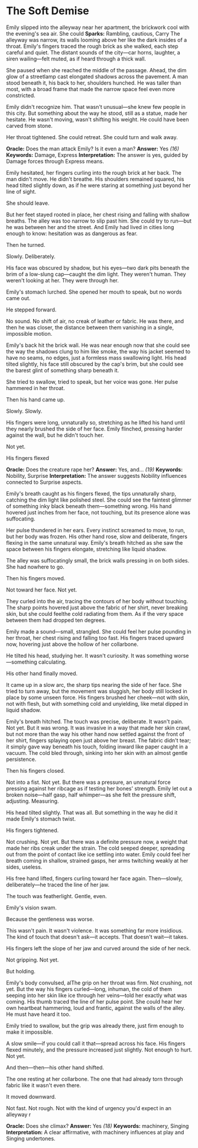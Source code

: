 # The Soft Demise

Emily slipped into the alleyway near her apartment, the brickwork cool with the evening's sea air. She could
**Sparks:** Rambling, cautious, Carry
The alleyway was narrow, its walls looming above her like the dark insides of a throat. Emily's fingers traced the rough brick as she walked, each step careful and quiet. The distant sounds of the city—car horns, laughter, a siren wailing—felt muted, as if heard through a thick wall.

She paused when she reached the middle of the passage. Ahead, the dim glow of a streetlamp cast elongated shadows across the pavement. A man stood beneath it, his back to her, shoulders hunched. He was taller than most, with a broad frame that made the narrow space feel even more constricted.

Emily didn't recognize him. That wasn't unusual—she knew few people in this city. But something about the way he stood, still as a statue, made her hesitate. He wasn't moving, wasn't shifting his weight. He could have been carved from stone.

Her throat tightened. She could retreat. She could turn and walk away.

**Oracle:** Does the man attack Emily? Is it even a man?
**Answer:** Yes *(16)*
**Keywords:** Damage, Express
**Interpretation:** The answer is yes, guided by Damage forces through Express means.

Emily hesitated, her fingers curling into the rough brick at her back. The man didn't move. He didn't breathe. His shoulders remained squared, his head tilted slightly down, as if he were staring at something just beyond her line of sight.

She should leave.

But her feet stayed rooted in place, her chest rising and falling with shallow breaths. The alley was too narrow to slip past him. She could try to run—but he was between her and the street. And Emily had lived in cities long enough to know: hesitation was as dangerous as fear.

Then he turned.

Slowly. Deliberately.

His face was obscured by shadow, but his eyes—two dark pits beneath the brim of a low-slung cap—caught the dim light. They weren't human. They weren't looking at her. They were through her.

Emily's stomach lurched. She opened her mouth to speak, but no words came out.

He stepped forward.

No sound. No shift of air, no creak of leather or fabric. He was there, and then he was closer, the distance between them vanishing in a single, impossible motion.

Emily's back hit the brick wall. He was near enough now that she could see the way the shadows clung to him like smoke, the way his jacket seemed to have no seams, no edges, just a formless mass swallowing light. His head tilted slightly, his face still obscured by the cap's brim, but she could see the barest glint of something sharp beneath it.

She tried to swallow, tried to speak, but her voice was gone. Her pulse hammered in her throat.

Then his hand came up.

Slowly. Slowly.

His fingers were long, unnaturally so, stretching as he lifted his hand until they nearly brushed the side of her face. Emily flinched, pressing harder against the wall, but he didn't touch her.

Not yet.

His fingers flexed

**Oracle:** Does the creature rape her?
**Answer:** Yes, and... *(19)*
**Keywords:** Nobility, Surprise
**Interpretation:** The answer suggests Nobility influences connected to Surprise aspects.

Emily's breath caught as his fingers flexed, the tips unnaturally sharp, catching the dim light like polished steel. She could see the faintest glimmer of something inky black beneath them—something wrong. His hand hovered just inches from her face, not touching, but its presence alone was suffocating.

Her pulse thundered in her ears. Every instinct screamed to move, to run, but her body was frozen. His other hand rose, slow and deliberate, fingers flexing in the same unnatural way. Emily's breath hitched as she saw the space between his fingers elongate, stretching like liquid shadow.

The alley was suffocatingly small, the brick walls pressing in on both sides. She had nowhere to go.

Then his fingers moved.

Not toward her face. Not yet.

They curled into the air, tracing the contours of her body without touching. The sharp points hovered just above the fabric of her shirt, never breaking skin, but she could feelthe cold radiating from them. As if the very space between them had dropped ten degrees.

Emily made a sound—small, strangled. She could feel her pulse pounding in her throat, her chest rising and falling too fast. His fingers traced upward now, hovering just above the hollow of her collarbone.

He tilted his head, studying her. It wasn't curiosity. It was something worse—something calculating.

His other hand finally moved.

It came up in a slow arc, the sharp tips nearing the side of her face. She tried to turn away, but the movement was sluggish, her body still locked in place by some unseen force. His fingers brushed her cheek—not with skin, not with flesh, but with something cold and unyielding, like metal dipped in liquid shadow.

Emily's breath hitched. The touch was precise, deliberate. It wasn't pain. Not yet. But it was wrong. It was invasive in a way that made her skin crawl,  but not more than the way his other hand now settled against the front of her shirt, fingers splaying open just above her breast. The fabric didn't tear; it simply gave way beneath his touch, folding inward like paper caught in a vacuum. The cold bled through, sinking into her skin with an almost gentle persistence.

Then his fingers closed.

Not into a fist. Not yet. But there was a pressure, an unnatural force pressing against her ribcage as if testing her bones' strength. Emily let out a broken noise—half gasp, half whimper—as she felt the pressure shift, adjusting. Measuring.

His head tilted slightly. That was all. But something in the way he did it made Emily's stomach twist.

His fingers tightened.

Not crushing. Not yet. But there was a definite pressure now, a weight that made her ribs creak under the strain. The cold seeped deeper, spreading out from the point of contact like ice settling into water. Emily could feel her breath coming in shallow, strained gasps, her arms twitching weakly at her sides, useless.

His free hand lifted, fingers curling toward her face again. Then—slowly, deliberately—he traced the line of her jaw.

The touch was featherlight. Gentle, even.

Emily's vision swam.

Because the gentleness was worse.

This wasn't pain. It wasn't violence. It was something far more insidious. The kind of touch that doesn't ask—it accepts. That doesn't wait—it takes.

His fingers left the slope of her jaw and curved around the side of her neck.

Not gripping. Not yet.

But holding.

Emily's body convulsed, alThe grip on her throat was firm. Not crushing, not yet. But the way his fingers curled—long, inhuman, the cold of them seeping into her skin like ice through her veins—told her exactly what was coming. His thumb traced the line of her pulse point. She could hear her own heartbeat hammering, loud and frantic, against the walls of the alley. He must have heard it too.

Emily tried to swallow, but the grip was already there, just firm enough to make it impossible.

A slow smile—if you could call it that—spread across his face. His fingers flexed minutely, and the pressure increased just slightly. Not enough to hurt. Not yet.

And then—then—his other hand shifted.

The one resting at her collarbone. The one that had already torn through fabric like it wasn't even there.

It moved downward.

Not fast. Not rough. Not with the kind of urgency you'd expect in an alleyway r


**Oracle:** Does she climax?
**Answer:** Yes *(18)*
**Keywords:** machinery, Singing
**Interpretation:** A clear affirmative, with machinery influences at play and Singing undertones.

